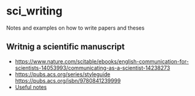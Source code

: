# sci_writing
Notes and examples on how to write papers and theses




## Writnig a scientific manuscript

- https://www.nature.com/scitable/ebooks/english-communication-for-scientists-14053993/communicating-as-a-scientist-14238273
- https://pubs.acs.org/series/styleguide https://pubs.acs.org/isbn/9780841239999
- [Useful notes](https://www.dropbox.com/s/umrze0swj9krwrzq/W%26P_booklet_9-1-16.pdf?dl=0)
